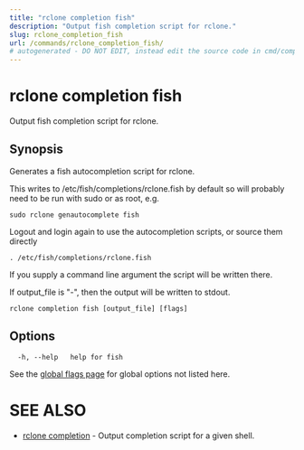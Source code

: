 ```yaml
---
title: "rclone completion fish"
description: "Output fish completion script for rclone."
slug: rclone_completion_fish
url: /commands/rclone_completion_fish/
# autogenerated - DO NOT EDIT, instead edit the source code in cmd/completion/fish/ and as part of making a release run "make commanddocs"
---
```

# rclone completion fish

Output fish completion script for rclone.

## Synopsis


Generates a fish autocompletion script for rclone.

This writes to /etc/fish/completions/rclone.fish by default so will
probably need to be run with sudo or as root, e.g.

    sudo rclone genautocomplete fish

Logout and login again to use the autocompletion scripts, or source
them directly

    . /etc/fish/completions/rclone.fish

If you supply a command line argument the script will be written
there.

If output_file is "-", then the output will be written to stdout.


```
rclone completion fish [output_file] [flags]
```

## Options

```
  -h, --help   help for fish
```


See the [global flags page](/flags/) for global options not listed here.

# SEE ALSO

* [rclone completion](/commands/rclone_completion/)	 - Output completion script for a given shell.

